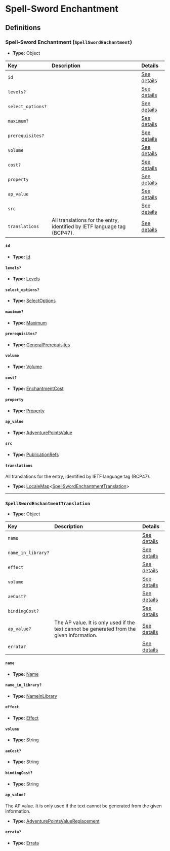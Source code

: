 # Spell-Sword Enchantment

## Definitions

### <a name="SpellSwordEnchantment"></a> Spell-Sword Enchantment (`SpellSwordEnchantment`)

- **Type:** Object

Key | Description | Details
:-- | :-- | :--
`id` |  | <a href="#SpellSwordEnchantment/id">See details</a>
`levels?` |  | <a href="#SpellSwordEnchantment/levels">See details</a>
`select_options?` |  | <a href="#SpellSwordEnchantment/select_options">See details</a>
`maximum?` |  | <a href="#SpellSwordEnchantment/maximum">See details</a>
`prerequisites?` |  | <a href="#SpellSwordEnchantment/prerequisites">See details</a>
`volume` |  | <a href="#SpellSwordEnchantment/volume">See details</a>
`cost?` |  | <a href="#SpellSwordEnchantment/cost">See details</a>
`property` |  | <a href="#SpellSwordEnchantment/property">See details</a>
`ap_value` |  | <a href="#SpellSwordEnchantment/ap_value">See details</a>
`src` |  | <a href="#SpellSwordEnchantment/src">See details</a>
`translations` | All translations for the entry, identified by IETF language tag (BCP47). | <a href="#SpellSwordEnchantment/translations">See details</a>

#### <a name="SpellSwordEnchantment/id"></a> `id`

- **Type:** <a href="#Id">Id</a>

#### <a name="SpellSwordEnchantment/levels"></a> `levels?`

- **Type:** <a href="#Levels">Levels</a>

#### <a name="SpellSwordEnchantment/select_options"></a> `select_options?`

- **Type:** <a href="#SelectOptions">SelectOptions</a>

#### <a name="SpellSwordEnchantment/maximum"></a> `maximum?`

- **Type:** <a href="#Maximum">Maximum</a>

#### <a name="SpellSwordEnchantment/prerequisites"></a> `prerequisites?`

- **Type:** <a href="../_Prerequisite.md#GeneralPrerequisites">GeneralPrerequisites</a>

#### <a name="SpellSwordEnchantment/volume"></a> `volume`

- **Type:** <a href="#Volume">Volume</a>

#### <a name="SpellSwordEnchantment/cost"></a> `cost?`

- **Type:** <a href="#EnchantmentCost">EnchantmentCost</a>

#### <a name="SpellSwordEnchantment/property"></a> `property`

- **Type:** <a href="#Property">Property</a>

#### <a name="SpellSwordEnchantment/ap_value"></a> `ap_value`

- **Type:** <a href="#AdventurePointsValue">AdventurePointsValue</a>

#### <a name="SpellSwordEnchantment/src"></a> `src`

- **Type:** <a href="../source/_PublicationRef.md#PublicationRefs">PublicationRefs</a>

#### <a name="SpellSwordEnchantment/translations"></a> `translations`

All translations for the entry, identified by IETF language tag (BCP47).

- **Type:** <a href="../_LocaleMap.md#LocaleMap">LocaleMap</a>&lt;<a href="#SpellSwordEnchantmentTranslation">SpellSwordEnchantmentTranslation</a>&gt;

---

### <a name="SpellSwordEnchantmentTranslation"></a> `SpellSwordEnchantmentTranslation`

- **Type:** Object

Key | Description | Details
:-- | :-- | :--
`name` |  | <a href="#SpellSwordEnchantmentTranslation/name">See details</a>
`name_in_library?` |  | <a href="#SpellSwordEnchantmentTranslation/name_in_library">See details</a>
`effect` |  | <a href="#SpellSwordEnchantmentTranslation/effect">See details</a>
`volume` |  | <a href="#SpellSwordEnchantmentTranslation/volume">See details</a>
`aeCost?` |  | <a href="#SpellSwordEnchantmentTranslation/aeCost">See details</a>
`bindingCost?` |  | <a href="#SpellSwordEnchantmentTranslation/bindingCost">See details</a>
`ap_value?` | The AP value. It is only used if the text cannot be generated from the given information. | <a href="#SpellSwordEnchantmentTranslation/ap_value">See details</a>
`errata?` |  | <a href="#SpellSwordEnchantmentTranslation/errata">See details</a>

#### <a name="SpellSwordEnchantmentTranslation/name"></a> `name`

- **Type:** <a href="#Name">Name</a>

#### <a name="SpellSwordEnchantmentTranslation/name_in_library"></a> `name_in_library?`

- **Type:** <a href="#NameInLibrary">NameInLibrary</a>

#### <a name="SpellSwordEnchantmentTranslation/effect"></a> `effect`

- **Type:** <a href="#Effect">Effect</a>

#### <a name="SpellSwordEnchantmentTranslation/volume"></a> `volume`

- **Type:** String

#### <a name="SpellSwordEnchantmentTranslation/aeCost"></a> `aeCost?`

- **Type:** String

#### <a name="SpellSwordEnchantmentTranslation/bindingCost"></a> `bindingCost?`

- **Type:** String

#### <a name="SpellSwordEnchantmentTranslation/ap_value"></a> `ap_value?`

The AP value. It is only used if the text cannot be generated from the
given information.

- **Type:** <a href="#AdventurePointsValueReplacement">AdventurePointsValueReplacement</a>

#### <a name="SpellSwordEnchantmentTranslation/errata"></a> `errata?`

- **Type:** <a href="../source/_Erratum.md#Errata">Errata</a>
